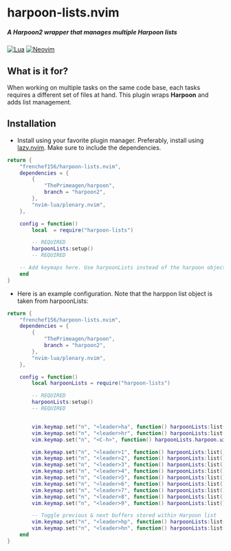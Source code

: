# harpoon-lists.nvim
##### A Harpoon2 wrapper that manages multiple Harpoon lists
[![Lua](https://img.shields.io/badge/Lua-blue.svg?style=for-the-badge&logo=lua)](http://www.lua.org)
[![Neovim](https://img.shields.io/badge/Neovim%200.8+-green.svg?style=for-the-badge&logo=neovim)](https://neovim.io)

## What is it for?
When working on multiple tasks on the same code base, each tasks requires a different set of files at hand. This plugin wraps **Harpoon** and adds list management.

## Installation
* Install using your favorite plugin manager. Preferably, install using [lazy.nvim](https://github.com/folke/lazy.nvim). Make sure to include the dependencies.
```lua
return {
	"frenchef156/harpoon-lists.nvim",
	dependencies = {
		{
			"ThePrimeagen/harpoon",
			branch = "harpoon2",
		},
		"nvim-lua/plenary.nvim",
	},

	config = function()
		local  = require("harpoon-lists")

		-- REQUIRED
		harpoonLists:setup()
		-- REQUIRED

    -- Add keymaps here. Use harpoonLists instead of the harpoon object --
	end
}
```
* Here is an example configuration. Note that the harppon list object is taken from harpoonLists:
```lua
return {
	"frenchef156/harpoon-lists.nvim",
	dependencies = {
		{
			"ThePrimeagen/harpoon",
			branch = "harpoon2",
		},
		"nvim-lua/plenary.nvim",
	},

	config = function()
		local harpoonLists = require("harpoon-lists")

		-- REQUIRED
		harpoonLists:setup()
		-- REQUIRED


		vim.keymap.set("n", "<leader>ha", function() harpoonLists:list():add() end, { desc = "Add current file to Harpoon list" })
		vim.keymap.set("n", "<leader>hr", function() harpoonLists:list():remove() end, { desc = "Remove current file from Harpoon list" })
		vim.keymap.set("n", "<C-h>", function() harpoonLists.harpoon.ui:toggle_quick_menu(harpoonLists:list()) end, { desc = "Toggle Harpoon list" })

		vim.keymap.set("n", "<leader>1", function() harpoonLists:list():select(1) end, { desc = "Select first buffer in Harpoon list" })
		vim.keymap.set("n", "<leader>2", function() harpoonLists:list():select(2) end, { desc = "Select second buffer in Harpoon list" })
		vim.keymap.set("n", "<leader>3", function() harpoonLists:list():select(3) end, { desc = "Select third buffer in Harpoon list" })
		vim.keymap.set("n", "<leader>4", function() harpoonLists:list():select(4) end, { desc = "Select fourth buffer in Harpoon list" })
		vim.keymap.set("n", "<leader>5", function() harpoonLists:list():select(5) end, { desc = "Select fifth buffer in Harpoon list" })
		vim.keymap.set("n", "<leader>6", function() harpoonLists:list():select(6) end, { desc = "Select sixth buffer in Harpoon list" })
		vim.keymap.set("n", "<leader>7", function() harpoonLists:list():select(7) end, { desc = "Select seventh buffer in Harpoon list" })
		vim.keymap.set("n", "<leader>8", function() harpoonLists:list():select(8) end, { desc = "Select eighth buffer in Harpoon list" })
		vim.keymap.set("n", "<leader>9", function() harpoonLists:list():select(9) end, { desc = "Select ninth buffer in Harpoon list" })

		-- Toggle previous & next buffers stored within Harpoon list
		vim.keymap.set("n", "<leader>hp", function() harpoonLists:list():prev({ui_nav_wrap = true}) end, { desc = "Go to previous buffer in Harpoon list" })
		vim.keymap.set("n", "<leader>hn", function() harpoonLists:list():next({ui_nav_wrap = true}) end, { desc = "Go to next buffer in Harpoon list" })
	end
}
```  
